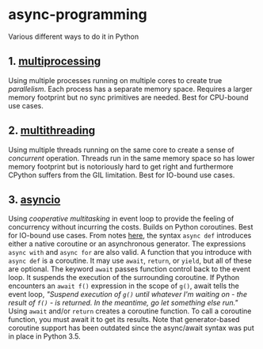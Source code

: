 # async-programming
Various different ways to do it in Python

## 1. [multiprocessing](https://github.com/malminhas/async-programming/blob/master/multiprocessing.py)
Using multiple processes running on multiple cores to create true *parallelism*.  Each process has a separate memory space.  Requires a larger memory footprint but no sync primitives are needed.  Best for CPU-bound use cases.

## 2. [multithreading](https://github.com/malminhas/async-programming/blob/master/multithreading.py)
Using multiple threads running on the same core to create a sense of *concurrent* operation.  Threads run in the same memory space so has lower memory footprint but is notoriously hard to get right and furthermore CPython suffers from the GIL limitation.  Best for IO-bound use cases.

## 3. [asyncio](https://github.com/malminhas/async-programming/blob/master/multiasyncio.py)
Using *cooperative multitasking* in event loop to provide the feeling of concurrency without incurring the costs.  Builds on Python coroutines.  Best for IO-bound use cases.
From notes [here](https://realpython.com/async-io-python/), the syntax `async def` introduces either a native coroutine or an asynchronous generator.  The expressions `async with` and `async for` are also valid.  A function that you introduce with `async def` is a coroutine.  It may use `await`, `return`, or `yield`, but all of these are optional.  The keyword `await` passes function control back to the event loop. It suspends the execution of the surrounding coroutine. 
If Python encounters an `await f()` expression in the scope of `g()`, await tells the event loop, _"Suspend execution of `g()` until whatever I'm waiting on - the result of `f()` - is returned.  In the meantime, go let something else run."_
Using `await` and/or `return` creates a coroutine function. To call a coroutine function, you must await it to get its results.  Note that generator-based coroutine support has been outdated since the async/await syntax was put in place in Python 3.5.
